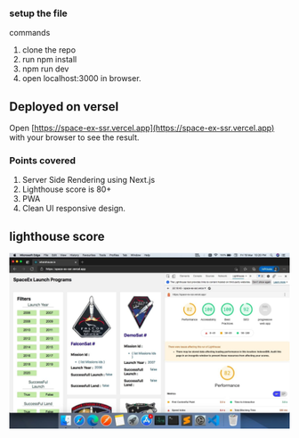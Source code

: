 ### setup the file 
commands
1) clone the repo
2) run npm install
3) npm run dev
4) open localhost:3000 in browser.

## Deployed on versel

Open [https://space-ex-ssr.vercel.app](https://space-ex-ssr.vercel.app) with your browser to see the result.

### Points covered

1) Server Side Rendering using Next.js
2) Lighthouse score is 80+
3) PWA
4) Clean UI responsive design.


## lighthouse score 
![Alt text](lighthouse.jpg?raw=true "Title")
